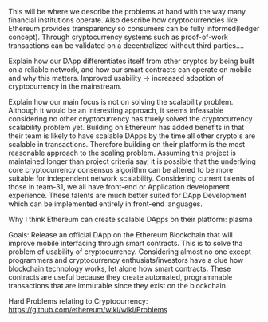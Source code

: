 This will be where we describe the problems at hand with the way many
financial institutions operate. Also describe how cryptocurrencies like
Ethereum provides transparency so consumers can be fully informed(ledger concept).
Through cryptocurrency systems such as proof-of-work transactions can be validated
on a decentralized without third parties....

Explain how our DApp differentiates itself from other cryptos by being built on
a reliable network, and how our smart contracts can operate on mobile and 
why this matters. Improved usability -> increased adoption of cryptocurrency in
the mainstream. 

Explain how our main focus is not on solving the scalability problem. Although
it would be an interesting approach, it seems infeasable considering no other
cryptocurrency has truely solved the cryptocurrency scalability problem yet.
Building on Ethereum has added benefits in that their team is likely to have 
scalable DApps by the time all other crypto's are scalable in transactions.
Therefore building on their platform is the most reasonable approach to the scaling
problem. Assuming this project is maintained longer than project criteria say,
it is possible that the underlying core cryptocurrency consensus algorithm can
be altered to be more suitable for independent network scalability. Considering
current talents of those in team-31, we all have front-end or Application development
experience. These talents are much better suited for DApp Development which
can be implemented entirely in front-end languages.

Why I think Ethereum can create scalable DApps on their platform: plasma

Goals: Release an official DApp on the Ethereum Blockchain that will improve
mobile interfacing through smart contracts. This is to solve tha problem of usability
of cryptocurrency. Considering almost no one except programmers and cryptocurrency 
enthusiats/investors have a clue how blockchain technology works, let alone 
how smart contracts. These contracts are useful because they create automated, 
programmable transactions that are immutable since they exist on the blockchain.



Hard Problems relating to Cryptocurrency: https://github.com/ethereum/wiki/wiki/Problems


